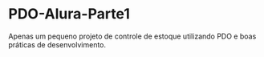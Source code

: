 # PDO-Alura-Parte1
Apenas um pequeno projeto de controle de estoque utilizando PDO e boas práticas de desenvolvimento.
